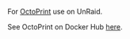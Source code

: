 For [OctoPrint](https://github.com/OctoPrint/OctoPrint) use on UnRaid.

See OctoPrint on Docker Hub [here](https://hub.docker.com/r/octoprint/octoprint).
